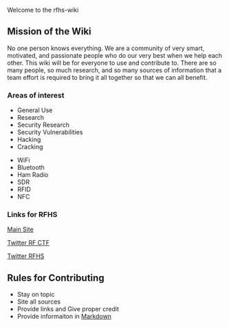Welcome to the rfhs-wiki

## Mission of the Wiki

No one person knows everything.  We are a community of very smart, motivated, and passionate people who do our very best when we help each other.  This wiki will be for everyone to use and contribute to.  There are so many people, so much research, and so many sources of information that a team effort is required to bring it all together so that we can all benefit.


### Areas of interest
- General Use
- Research
- Security Research
- Security Vulnerabilities
- Hacking
- Cracking

* WiFi
* Bluetooth
* Ham Radio
* SDR
* RFID
* NFC

### Links for RFHS


[Main Site](https://rfhackers.com/)

[Twitter RF CTF](https://twitter.com/rf_ctf)

[Twitter RFHS](https://twitter.com/rfhackers)



## Rules for Contributing

* Stay on topic
* Site all sources
* Provide links and Give proper credit
* Provide informaiton in [Markdown](https://github.com/adam-p/markdown-here/wiki/Markdown-Cheatsheet)
